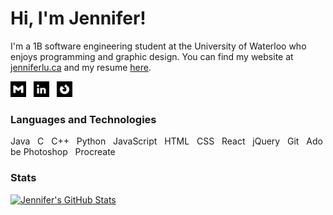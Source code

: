 # Hi, I'm Jennifer!

I'm a 1B software engineering student at the University of Waterloo who enjoys programming and graphic design. You can find my website at [jenniferlu.ca](http:/jenniferlu.ca) and my resume [here](https://github.com/jennifer-lu/jennifer-lu/blob/main/Resume.pdf).

<!-- Links to icons -->
[<img src="https://github.com/jennifer-lu/jennifer-lu/blob/main/gmail.png" title="Gmail" alt="Gmail" width="25" height="25">][1]&nbsp;&nbsp;&nbsp;[<img src="https://github.com/jennifer-lu/jennifer-lu/blob/main/linkedin.png" title="LinkedIn" alt="LinkedIn" width="25" height="25">][2]&nbsp;&nbsp;&nbsp;[<img src="https://github.com/jennifer-lu/jennifer-lu/blob/main/firefox.png" title="Firefox Add-ons" alt="Firefox Add-ons" width="25" height="25">][3]

<!-- Links to social media profiles -->
[1]: mailto:jenniferlugm@gmail.com
[2]: https://www.linkedin.com/in/jennifer-lu-4334b7173/
[3]: https://addons.mozilla.org/en-CA/firefox/user/15662468/

### Languages and Technologies

Java&nbsp;&nbsp;&nbsp;C&nbsp;&nbsp;&nbsp;C++&nbsp;&nbsp;&nbsp;Python&nbsp;&nbsp;&nbsp;JavaScript&nbsp;&nbsp;&nbsp;HTML&nbsp;&nbsp;&nbsp;CSS&nbsp;&nbsp;&nbsp;React&nbsp;&nbsp;&nbsp;jQuery&nbsp;&nbsp;&nbsp;Git&nbsp;&nbsp;&nbsp;Adobe Photoshop&nbsp;&nbsp;&nbsp;Procreate

<!-- ### Coming Soon -->

### Stats

[![Jennifer's GitHub Stats](https://github-readme-stats.vercel.app/api?username=jennifer-lu&title_color=f5f5f5&text_color=f5f5f5&icon_color=f5f5f5&bg_color=000000)](https://github.com/anuraghazra/github-readme-stats)
